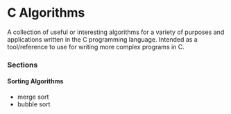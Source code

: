 # C Algorithms

A collection of useful or interesting algorithms for a variety of purposes and applications written in the C programming language. Intended as a tool/reference to use for writing more complex programs in C. 

### Sections

#### Sorting Algorithms
- merge sort
- bubble sort
